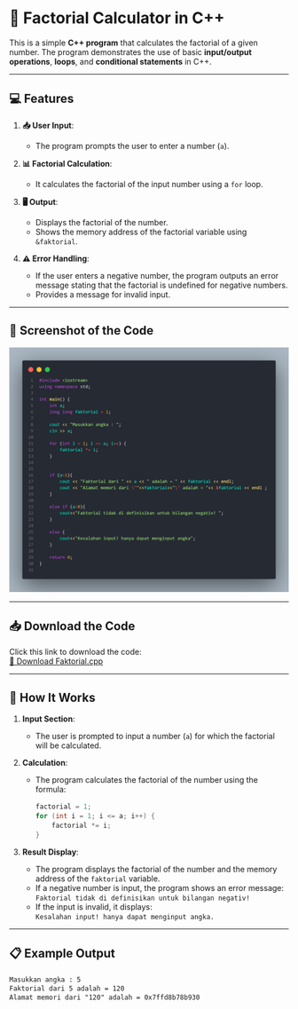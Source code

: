 # 🧮 Factorial Calculator in C++

This is a simple **C++ program** that calculates the factorial of a given number. The program demonstrates the use of basic **input/output operations**, **loops**, and **conditional statements** in C++.

---

## 💻 Features  
1. **📥 User Input**:  
   - The program prompts the user to enter a number (`a`).

2. **📊 Factorial Calculation**:  
   - It calculates the factorial of the input number using a `for` loop.

3. **🖥️ Output**:  
   - Displays the factorial of the number.
   - Shows the memory address of the factorial variable using `&faktorial`.

4. **⚠️ Error Handling**:  
   - If the user enters a negative number, the program outputs an error message stating that the factorial is undefined for negative numbers.
   - Provides a message for invalid input.

---

## 📸 Screenshot of the Code  
![Factorial Code Screenshot](https://github.com/spyware-v2/Faktorial/blob/main/code%20ss.png)

---

## 📥 Download the Code  
Click this link to download the code:  
[💾 Download Faktorial.cpp](https://github.com/spyware-v2/Faktorial/blob/main/Faktorial.cpp)

---

## 🚀 How It Works  
1. **Input Section**:  
   - The user is prompted to input a number (`a`) for which the factorial will be calculated.
   
2. **Calculation**:  
   - The program calculates the factorial of the number using the formula:  
     ```cpp
     factorial = 1;
     for (int i = 1; i <= a; i++) {
         factorial *= i;
     }
     ```

3. **Result Display**:  
   - The program displays the factorial of the number and the memory address of the `faktorial` variable.
   - If a negative number is input, the program shows an error message:  
     `Faktorial tidak di definisikan untuk bilangan negativ!`
   - If the input is invalid, it displays:  
     `Kesalahan input! hanya dapat menginput angka.`

---

## 📋 Example Output  
```plaintext
Masukkan angka : 5
Faktorial dari 5 adalah = 120
Alamat memori dari "120" adalah = 0x7ffd8b78b930
